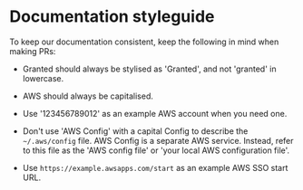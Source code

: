 # Documentation styleguide

To keep our documentation consistent, keep the following in mind when making PRs:

- Granted should always be stylised as 'Granted', and not 'granted' in lowercase.

- AWS should always be capitalised.

- Use '123456789012' as an example AWS account when you need one.

- Don't use 'AWS Config' with a capital Config to describe the `~/.aws/config` file. AWS Config is a separate AWS service. Instead, refer to this file as the 'AWS config file' or 'your local AWS configuration file'.

- Use `https://example.awsapps.com/start` as an example AWS SSO start URL.
